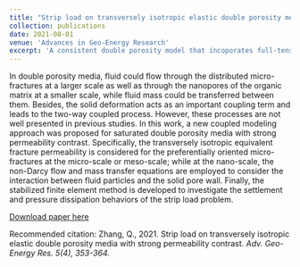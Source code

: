 ```yaml
---
title: "Strip load on transversely isotropic elastic double porosity media with strong permeability contrast"
collection: publications
date: 2021-08-01
venue: 'Advances in Geo-Energy Research'
excerpt: 'A consistent double porosity model that incoporates full-tensor micro-fracture permeablity and low-velocity non-Darcy flow'
---
```

In double porosity media, fluid could flow through the distributed micro-fractures at a larger scale as well as through the nanopores of the organic matrix at a smaller scale, while fluid mass could be transferred between them. Besides, the solid deformation acts as an important coupling term and leads to the two-way coupled process. However, these processes are not well presented in previous studies. In this work, a new coupled modeling approach was proposed for saturated double porosity media with strong permeability contrast. Specifically, the transversely isotropic equivalent fracture permeability is considered for the preferentially oriented micro-fractures at the micro-scale or meso-scale; while at the nano-scale, the non-Darcy flow and mass transfer equations are employed to consider the interaction between fluid particles and the solid pore wall. Finally, the stabilized finite element method is developed to investigate the settlement and pressure dissipation behaviors of the strip load problem.

[Download paper here](http://academicpages.github.io/files/paper1.pdf)

Recommended citation: Zhang, Q., 2021. Strip load on transversely isotropic elastic double porosity media with strong permeability contrast. <i>Adv. Geo-Energy Res.<i> 5(4), 353-364.
